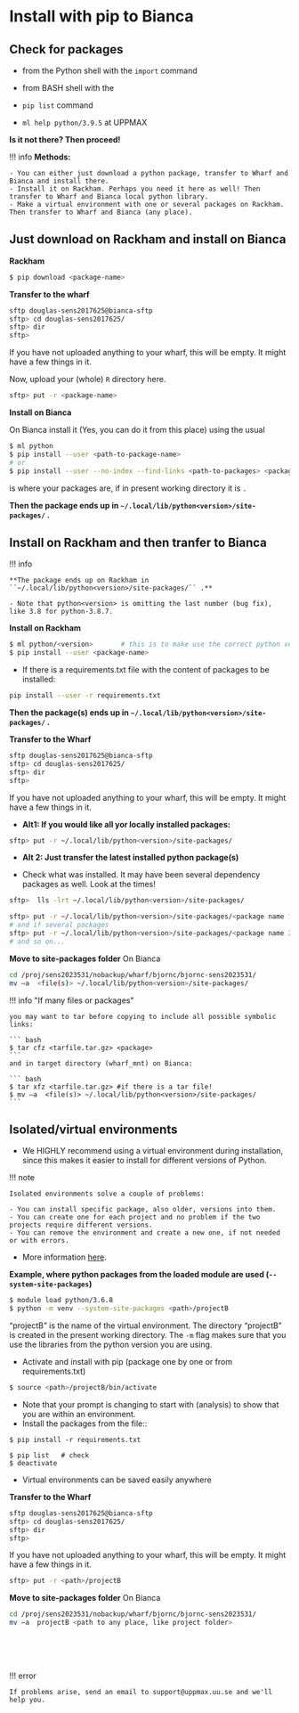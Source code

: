 # Install with pip to Bianca

## Check for packages 
   
- from the Python shell with the ``import`` command
- from BASH shell with the 
	
- ``pip list`` command 
- ``ml help python/3.9.5`` at UPPMAX

**Is it not there? Then proceed!**

!!! info
    **Methods:**
    
    - You can either just download a python package, transfer to Wharf and Bianca and install there.
    - Install it on Rackham. Perhaps you need it here as well! Then transfer to Wharf and Bianca local python library.
    - Make a virtual environment with one or several packages on Rackham. Then transfer to Wharf and Bianca (any place).



## Just download on Rackham and install on Bianca

**Rackham**
``` sh 
$ pip download <package-name>
``` 

**Transfer to the wharf**

``` bash
sftp douglas-sens2017625@bianca-sftp
sftp> cd douglas-sens2017625/
sftp> dir
sftp>
```
If you have not uploaded anything to your wharf, this will be empty. It might have a few things in it.

Now, upload your (whole) ``R`` directory here.

``` bash
sftp> put -r <package-name>
```

**Install on Bianca**

On Bianca
install it (Yes, you can do it from this place) using the usual

``` sh 
$ ml python
$ pip install --user <path-to-package-name>
# or
$ pip install --user --no-index --find-links <path-to-packages> <package-name>
```
<path-to-packages> is where your packages are, if in present working directory it is ``.``

**Then the package ends up in ``~/.local/lib/python<version>/site-packages/`` .**

## Install on Rackham and then tranfer to Bianca

!!! info

    **The package ends up on Rackham in ``~/.local/lib/python<version>/site-packages/`` .**

    - Note that python<version> is omitting the last number (bug fix), like 3.8 for python-3.8.7.
    

**Install on Rackham**

``` sh 
$ ml python/<version>		# this is to make use the correct python version and possible dependencies already available
$ pip install --user <package-name>
```
- If there is a requirements.txt file with the content of packages to be installed:

```bash
pip install --user -r requirements.txt
```

**Then the package(s) ends up in ``~/.local/lib/python<version>/site-packages/`` .**

**Transfer to the Wharf**

``` bash
sftp douglas-sens2017625@bianca-sftp
sftp> cd douglas-sens2017625/
sftp> dir
sftp>
```
If you have not uploaded anything to your wharf, this will be empty. It might have a few things in it.

- **Alt1: If you would like all yor locally installed packages:**

``` bash
sftp> put -r ~/.local/lib/python<version>/site-packages/
```

- **Alt 2: Just transfer the latest installed python package(s)**

- Check what was installed. It may have been several dependency packages as well. Look at the times!

``` bash
sftp>  lls -lrt ~/.local/lib/python<version>/site-packages/
```

``` bash
sftp> put -r ~/.local/lib/python<version>/site-packages/<package name 1>
# and if several packages
sftp> put -r ~/.local/lib/python<version>/site-packages/<package name 2>
# and so on...
```

**Move to site-packages folder**
On Bianca

``` bash
cd /proj/sens2023531/nobackup/wharf/bjornc/bjornc-sens2023531/
mv –a  <file(s)> ~/.local/lib/python<version>/site-packages/
```

!!! info "If many files or packages"

    you may want to tar before copying to include all possible symbolic links:

    ``` bash
    $ tar cfz <tarfile.tar.gz> <package>
    ```
    and in target directory (wharf_mnt) on Bianca:

    ``` bash 
    $ tar xfz <tarfile.tar.gz> #if there is a tar file!
    $ mv –a  <file(s)> ~/.local/lib/python<version>/site-packages/
    ```


## Isolated/virtual environments

- We HIGHLY recommend using a virtual environment during installation, since this makes it easier to install for different versions of Python.  

!!! note
   
    Isolated environments solve a couple of problems:
   
    - You can install specific package, also older, versions into them.
    - You can create one for each project and no problem if the two projects require different versions.
    - You can remove the environment and create a new one, if not needed or with errors.

- More information [here](https://uppmax.github.io/HPC-python/isolated.html). 

**Example, where python packages from the loaded module are used (``--system-site-packages``)**

``` bash
$ module load python/3.6.8
$ python -m venv --system-site-packages <path>/projectB
```

“projectB” is the name of the virtual environment. The directory “projectB” is created in the present working directory. The ``-m`` flag makes sure that you use the libraries from the python version you are using.	

- Activate and install with pip (package one by one or from requirements.txt)

``` bash
$ source <path>/projectB/bin/activate
```
- Note that your prompt is changing to start with (analysis) to show that you are within an environment.
- Install the packages from the file::

```
$ pip install -r requirements.txt

$ pip list   # check
$ deactivate
```

- Virtual environments can be saved easily anywhere
	
**Transfer to the Wharf**

``` bash
sftp douglas-sens2017625@bianca-sftp
sftp> cd douglas-sens2017625/
sftp> dir
sftp>
```
If you have not uploaded anything to your wharf, this will be empty. It might have a few things in it.

``` bash
sftp> put -r <path>/projectB
```

**Move to site-packages folder**
On Bianca

``` bash
cd /proj/sens2023531/nobackup/wharf/bjornc/bjornc-sens2023531/
mv –a  projectB <path to any place, like project folder>
```

<br><br><br>

!!! error

    If problems arise, send an email to support@uppmax.uu.se and we'll help you.
    


